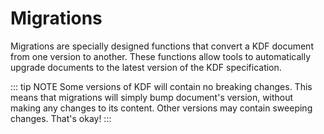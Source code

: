 # Migrations

Migrations are specially designed functions that convert a KDF document from one
version to another. These functions allow tools to automatically upgrade
documents to the latest version of the KDF specification.

::: tip NOTE
Some versions of KDF will contain no breaking changes. This means that
migrations will simply bump document's version, without making any changes to
its content. Other versions may contain sweeping changes. That's okay!
:::